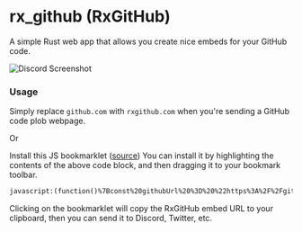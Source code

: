 # rx_github (RxGitHub)
A simple Rust web app that allows you create nice embeds for your GitHub code.

![Discord Screenshot](discord_screenshot.png)

### Usage
Simply replace `github.com` with `rxgithub.com` when you're sending a GitHub code plob webpage.

Or

Install this JS bookmarklet ([source](/bookmarklet.js))
You can install it by highlighting the contents of the above code block, and then dragging it to your bookmark toolbar.
```html
javascript:(function()%7Bconst%20githubUrl%20%3D%20%22https%3A%2F%2Fgithub.com%22%3B%0Aif%20(window.location.href.startsWith(githubUrl))%20%7B%0A%20%20%20%20const%20rxGithubUrl%20%3D%20%22https%3A%2F%2Frxgithub.com%22%20%2B%20window.location.href.substring(githubUrl.length)%3B%0A%20%20%20%20navigator.clipboard.writeText(rxGithubUrl)%3B%0A%7D%7D)()%3B
```
Clicking on the bookmarklet will copy the RxGitHub embed URL to your clipboard, then you can send it to Discord, Twitter, etc. 
